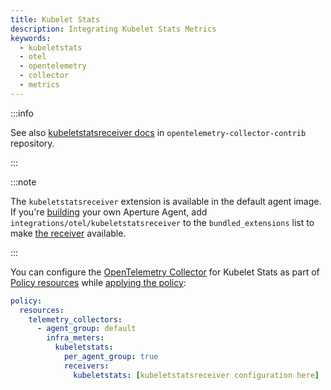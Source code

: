 ```yaml
---
title: Kubelet Stats
description: Integrating Kubelet Stats Metrics
keywords:
  - kubeletstats
  - otel
  - opentelemetry
  - collector
  - metrics
---
```


:::info

See also [kubeletstatsreceiver docs][receiver] in
`opentelemetry-collector-contrib` repository.

:::

:::note

The `kubeletstatsreceiver` extension is available in the default agent image. If
you're [building][build] your own Aperture Agent, add
`integrations/otel/kubeletstatsreceiver` to the `bundled_extensions` list to
make [the receiver][receiver] available.

:::

You can configure the [OpenTelemetry Collector][opentelemetry-collector] for
Kubelet Stats as part of [Policy resources][policy-resources] while [applying
the policy][applying-policy]:

```yaml
policy:
  resources:
    telemetry_collectors:
      - agent_group: default
        infra_meters:
          kubeletstats:
            per_agent_group: true
            receivers:
              kubeletstats: [kubeletstatsreceiver configuration here]
```

[build]: /reference/aperturectl/build/agent/agent.md
[receiver]:
  https://github.com/open-telemetry/opentelemetry-collector-contrib/tree/main/receiver/kubeletstatsreceiver
[opentelemetry-collector]: /reference/policies/spec.md#telemetry-collector
[applying-policy]: /use-cases/use-cases.md
[policy-resources]: /reference/policies/spec.md#resources

